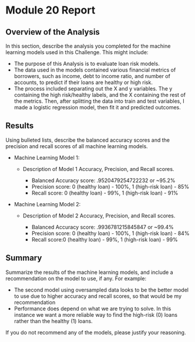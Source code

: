 # Module 20 Report 

## Overview of the Analysis

In this section, describe the analysis you completed for the machine learning models used in this Challenge. This might include:

* The purpose of this Analysis is to evaluate loan risk models.
* The data used in the models contained various financial metrics of borrowers, such as income, debt to income ratio, and number of accounts, to predict if their loans are healthy or high risk.
* The process included separating out the X and y variables.  The y containing the high risk/healthy labels, and the X containing the rest of the metrics.  Then, after splitting the data into train and test variables, I made a logistic regression model, then fit it and predicted outcomes.


## Results

Using bulleted lists, describe the balanced accuracy scores and the precision and recall scores of all machine learning models.

* Machine Learning Model 1:
  * Description of Model 1 Accuracy, Precision, and Recall scores.

    * Balanced Accuracy score: .9520479254722232 or ~95.2%
    * Precision score: 0 (healthy loan) - 100%, 1 (high-risk loan) - 85%
    * Recall score: 0 (healthy loan) - 99%, 1 (high-risk loan) - 91%

* Machine Learning Model 2:
  * Description of Model 2 Accuracy, Precision, and Recall scores.

    * Balanced Accuracy score: .9936781215845847 or ~99.4%
    * Precision score: 0 (healthy loan) - 100%, 1 (high-risk loan) - 84%
    * Recall score:0 (healthy loan) - 99%, 1 (high-risk loan) - 99%

## Summary

Summarize the results of the machine learning models, and include a recommendation on the model to use, if any. For example:
* The second model using oversampled data looks to be the better model to use due to higher accuracy and recall scores, so that would be my recommendation
* Performance does depend on what we are trying to solve.  In this instance we want a more reliable way to find the high-risk (0) loans rather than the healthy (1) loans.


If you do not recommend any of the models, please justify your reasoning.
